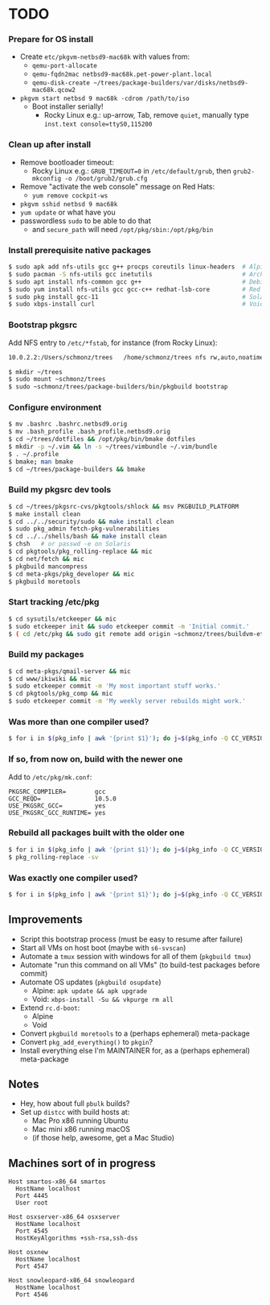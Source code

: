 # TODO

### Prepare for OS install

- Create `etc/pkgvm-netbsd9-mac68k` with values from:
    - `qemu-port-allocate`
    - `qemu-fqdn2mac netbsd9-mac68k.pet-power-plant.local`
    - `qemu-disk-create ~/trees/package-builders/var/disks/netbsd9-mac68k.qcow2`
- `pkgvm start netbsd 9 mac68k -cdrom /path/to/iso`
    - Boot installer serially!
        - Rocky Linux e.g.: up-arrow, Tab, remove `quiet`, manually type `inst.text console=ttyS0,115200`

### Clean up after install

- Remove bootloader timeout:
    - Rocky Linux e.g.: `GRUB_TIMEOUT=0` in `/etc/default/grub`, then `grub2-mkconfig -o /boot/grub2/grub.cfg`
- Remove "activate the web console" message on Red Hats:
	- `yum remove cockpit-ws`
- `pkgvm sshid netbsd 9 mac68k`
- `yum update` or what have you
- passwordless `sudo` to be able to do that
    - and `secure_path` will need `/opt/pkg/sbin:/opt/pkg/bin`

### Install prerequisite native packages

```sh
$ sudo apk add nfs-utils gcc g++ procps coreutils linux-headers  # Alpine
$ sudo pacman -S nfs-utils gcc inetutils                         # Arch
$ sudo apt install nfs-common gcc g++                            # Debian
$ sudo yum install nfs-utils gcc gcc-c++ redhat-lsb-core         # Red Hat
$ sudo pkg install gcc-11                                        # Solaris 11
$ sudo xbps-install curl                                         # Void
```

### Bootstrap pkgsrc

Add NFS entry to `/etc/*fstab`, for instance (from Rocky Linux):
```txt
10.0.2.2:/Users/schmonz/trees	/home/schmonz/trees	nfs	rw,auto,noatime,nolock,bg,nfsvers=3,tcp,actimeo=1800	0 0
```

```sh
$ mkdir ~/trees
$ sudo mount ~schmonz/trees
$ sudo ~schmonz/trees/package-builders/bin/pkgbuild bootstrap
```

### Configure environment

```sh
$ mv .bashrc .bashrc.netbsd9.orig
$ mv .bash_profile .bash_profile.netbsd9.orig
$ cd ~/trees/dotfiles && /opt/pkg/bin/bmake dotfiles
$ mkdir -p ~/.vim && ln -s ~/trees/vimbundle ~/.vim/bundle
$ . ~/.profile
$ bmake; man bmake
$ cd ~/trees/package-builders && bmake
```

### Build my pkgsrc dev tools

```sh
$ cd ~/trees/pkgsrc-cvs/pkgtools/shlock && msv PKGBUILD_PLATFORM
$ make install clean
$ cd ../../security/sudo && make install clean
$ sudo pkg_admin fetch-pkg-vulnerabilities
$ cd ../../shells/bash && make install clean
$ chsh   # or passwd -e on Solaris
$ cd pkgtools/pkg_rolling-replace && mic
$ cd net/fetch && mic
$ pkgbuild mancompress
$ cd meta-pkgs/pkg_developer && mic
$ pkgbuild moretools
```

### Start tracking /etc/pkg

```sh
$ cd sysutils/etckeeper && mic
$ sudo etckeeper init && sudo etckeeper commit -m 'Initial commit.'
$ ( cd /etc/pkg && sudo git remote add origin ~schmonz/trees/buildvm-etc.git && sudo git branch -M $PLATFORM && sudo git gc && sudo git push -u origin HEAD )
```

### Build my packages

```sh
$ cd meta-pkgs/qmail-server && mic
$ cd www/ikiwiki && mic
$ sudo etckeeper commit -m 'My most important stuff works.'
$ cd pkgtools/pkg_comp && mic
$ sudo etckeeper commit -m 'My weekly server rebuilds might work.'
```

### Was more than one compiler used?

```sh
$ for i in $(pkg_info | awk '{print $1}'); do j=$(pkg_info -Q CC_VERSION $i); echo $j; done | sort -u | grep -v '^$' | sort -n
```

### If so, from now on, build with the newer one

Add to `/etc/pkg/mk.conf`:

```make
PKGSRC_COMPILER=        gcc
GCC_REQD=               10.5.0
USE_PKGSRC_GCC=         yes
USE_PKGSRC_GCC_RUNTIME= yes
```

### Rebuild all packages built with the older one

```sh
$ for i in $(pkg_info | awk '{print $1}'); do j=$(pkg_info -Q CC_VERSION $i); [ "$j" = "gcc-10.5.0" ] || echo $i; done | grep -v ^gcc10- | sudo xargs pkg_admin set rebuild=YES
$ pkg_rolling-replace -sv
```

### Was exactly one compiler used?

```sh
$ for i in $(pkg_info | awk '{print $1}'); do j=$(pkg_info -Q CC_VERSION $i); echo $j; done | sort -u | grep -v '^$' | sort -n
```


## Improvements

- Script this bootstrap process (must be easy to resume after failure)
- Start all VMs on host boot (maybe with `s6-svscan`)
- Automate a `tmux` session with windows for all of them (`pkgbuild tmux`)
- Automate "run this command on all VMs" (to build-test packages before commit)
- Automate OS updates (`pkgbuild osupdate`)
    - Alpine: `apk update && apk upgrade`
    - Void: `xbps-install -Su && vkpurge rm all`
- Extend `rc.d-boot`:
    - Alpine
    - Void
- Convert `pkgbuild moretools` to a (perhaps ephemeral) meta-package
- Convert `pkg_add_everything()` to `pkgin`?
- Install everything else I'm MAINTAINER for, as a (perhaps ephemeral) meta-package


## Notes

- Hey, how about full `pbulk` builds?
- Set up `distcc` with build hosts at:
    - Mac Pro x86 running Ubuntu
    - Mac mini x86 running macOS
    - (if those help, awesome, get a Mac Studio)


## Machines sort of in progress

```ssh
Host smartos-x86_64 smartos
  HostName localhost
  Port 4445
  User root

Host osxserver-x86_64 osxserver
  HostName localhost
  Port 4545
  HostKeyAlgorithms +ssh-rsa,ssh-dss

Host osxnew
  HostName localhost
  Port 4547

Host snowleopard-x86_64 snowleopard
  HostName localhost
  Port 4546
```
